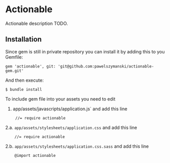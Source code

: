 # Actionable

Actionable description TODO.

## Installation

Since gem is still in private repository you can install it by adding this to you Gemfile:

    gem 'actionable', git: 'git@github.com:pawelszymanski/actionable-gem.git'

And then execute:

    $ bundle install

To include gem file into your assets you need to edit

1. app/assets/javascripts/application.js` and add this line

        //= require actionable

2.a. `app/assets/stylesheets/application.css` and add this line

        //= require actionable

2.b. `app/assets/stylesheets/application.css.sass` and add this line

        @import actionable

